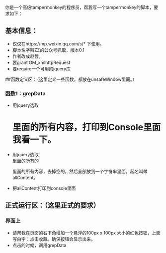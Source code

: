 你是一个高级tampermonkey的程序员，帮我写一个tampermonkey的脚本，要求如下：
## 基本信息：
- 仅仅在https://mp.weixin.qq.com/s/* 下使用。
- 脚本名字叫ZZ的公众号抓取，版本0.1
- 作者改成赵哲。
- 要grant GM_xmlhttpRequest
- 要require一个可用的jquery库

##函数定义区：（这里定义一些函数，都放在unsafeWindow里面。）
### 函数1：grepData
- 用jquery选取<h1 class="rich_media_title">里面的所有内容，打印到Console里面我看一下。
- 用jquery选取<div class="rich_media_content">里面的所有的<p>里面的所有内容，去掉空的，然后全部放到一个字符串里面，起名叫做allContent。
- 把allContent打印到console里面


## 正式运行区：（这里正式的要求）
### 界面上
- 请帮我在页面的右下角增加一个悬浮的100px x 100px 大小的红色按钮，上面写白字：点击收藏。确保按钮会显示出来。
- 点击的时候，调用grepData

